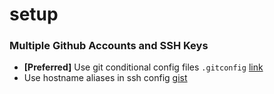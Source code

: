 # setup


### Multiple Github Accounts and SSH Keys

* **[Preferred]** Use git conditional config files `.gitconfig` [link](https://stackoverflow.com/questions/8801729/is-it-possible-to-have-different-git-configuration-for-different-projects)
* Use hostname aliases in ssh config [gist](https://gist.github.com/ywang512/e0f6208f41bb07c260a14f3917460309)


